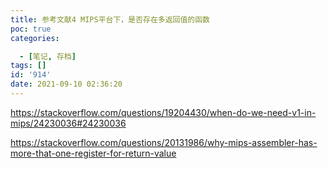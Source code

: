 ```yaml
---
title: 参考文献4 MIPS平台下，是否存在多返回值的函数
poc: true
categories:

  - [笔记, 存档]
tags: []
id: '914'
date: 2021-09-10 02:36:20
---
```


https://stackoverflow.com/questions/19204430/when-do-we-need-v1-in-mips/24230036#24230036

https://stackoverflow.com/questions/20131986/why-mips-assembler-has-more-that-one-register-for-return-value
